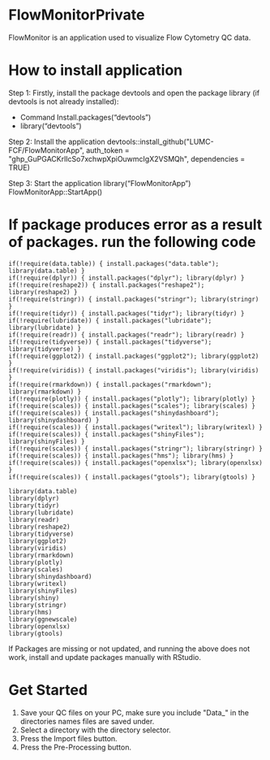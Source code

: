 # FlowMonitorPrivate
FlowMonitor is an application used to visualize Flow Cytometry QC data. 

# How to install application 
Step 1: Firstly, install the package devtools and open the package library (if devtools is not already installed):
- Command Install.packages(“devtools”)
- library(“devtools”)

Step 2: Install the application 
devtools::install_github("LUMC-FCF/FlowMonitorApp", auth_token = "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", dependencies = TRUE) 

Step 3: Start the application 
library(“FlowMonitorApp”)
FlowMonitorApp::StartApp()

# If package produces error as a result of packages. run the following code 
```
if(!require(data.table)) { install.packages("data.table"); library(data.table) }
if(!require(dplyr)) { install.packages("dplyr"); library(dplyr) }
if(!require(reshape2)) { install.packages("reshape2"); library(reshape2) }
if(!require(stringr)) { install.packages("stringr"); library(stringr) }
if(!require(tidyr)) { install.packages("tidyr"); library(tidyr) }
if(!require(lubridate)) { install.packages("lubridate"); library(lubridate) }
if(!require(readr)) { install.packages("readr"); library(readr) }
if(!require(tidyverse)) { install.packages("tidyverse"); library(tidyverse) }
if(!require(ggplot2)) { install.packages("ggplot2"); library(ggplot2) }
if(!require(viridis)) { install.packages("viridis"); library(viridis) }
if(!require(rmarkdown)) { install.packages("rmarkdown"); library(rmarkdown) }
if(!require(plotly)) { install.packages("plotly"); library(plotly) }
if(!require(scales)) { install.packages("scales"); library(scales) }
if(!require(scales)) { install.packages("shinydashboard"); library(shinydashboard) }
if(!require(scales)) { install.packages("writexl"); library(writexl) }
if(!require(scales)) { install.packages("shinyFiles"); library(shinyFiles) }
if(!require(scales)) { install.packages("stringr"); library(stringr) }
if(!require(scales)) { install.packages("hms"); library(hms) }
if(!require(scales)) { install.packages("openxlsx"); library(openxlsx) }
if(!require(scales)) { install.packages("gtools"); library(gtools) }
```
```
library(data.table)
library(dplyr)
library(tidyr)
library(lubridate)
library(readr)
library(reshape2)
library(tidyverse)
library(ggplot2)
library(viridis)
library(rmarkdown)
library(plotly)
library(scales)
library(shinydashboard)
library(writexl)
library(shinyFiles)
library(shiny)
library(stringr)
library(hms)
library(ggnewscale)
library(openxlsx)
library(gtools)
```

If Packages are missing or not updated, and running the above does not work, install and update packages manually with RStudio.

# Get Started 
1. Save your QC files on your PC, make sure you include "Data_" in the directories names files are saved under. 
2. Select a directory with the directory selector.
3. Press the Import files button.
4. Press the Pre-Processing button. 
